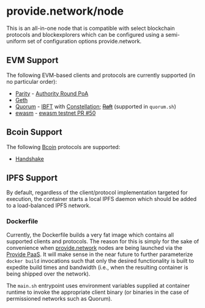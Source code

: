 # provide.network/node

This is an all-in-one node that is compatible with select blockchain protocols and blockexplorers which can be configured using a semi-uniform set of configuration options provide.network.

## EVM Support

The following EVM-based clients and protocols are currently supported (in no particular order):

  - [Parity](https://wiki.parity.io/Parity-Ethereum) - [Authority Round PoA](https://wiki.parity.io/Aura)
  - [Geth](https://github.com/ethereum/go-ethereum/wiki/geth)
  - [Quorum](https://github.com/jpmorganchase/quorum) - [IBFT](https://github.com/ethereum/EIPs/issues/650) with [Constellation](https://github.com/jpmorganchase/constellation); ~~[Raft](https://raft.github.io)~~ (supported in `quorum.sh`)
  - [ewasm](https://github.com/ewasm/design) - [ewasm testnet PR #50](https://github.com/ewasm/testnet/pull/50)

## Bcoin Support

The following [Bcoin](https://bcoin.io) protocols are supported:

  - [Handshake](https://handshake-org.github.io)

## IPFS Support

By default, regardless of the client/protocol implementation targeted for execution, the container starts a local IPFS daemon which should be added to a load-balanced IPFS network.

### Dockerfile

Currently, the Dockerfile builds a very fat image which contains all supported clients and protocols. The reason for this is simply for the sake of convenience when [provide.network](https://provide.network) nodes are being launched via the [Provide PaaS](https://provide.services). It will make sense in the near future to further parameterize `docker build` invocations such that only the desired functionality is built to expedite build times and bandwidth (i.e., when the resulting container is being shipped over the network).

The `main.sh` entrypoint uses environment variables supplied at container runtime to invoke the appropriate client binary (or binaries in the case of permissioned networks such as Quorum).
